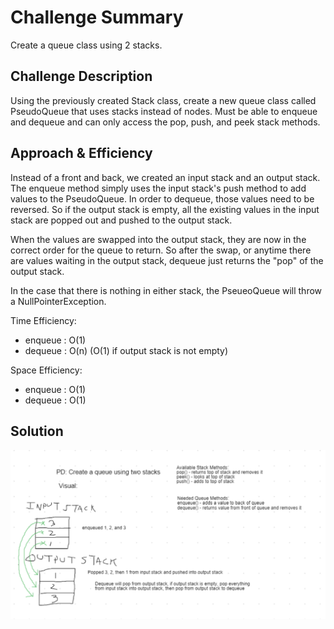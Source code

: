 # Challenge Summary

Create a queue class using 2 stacks.

## Challenge Description

Using the previously created Stack class, create a new queue class called PseudoQueue that uses stacks instead of nodes. Must be able to enqueue and dequeue and can only access the pop, push, and peek stack methods.

## Approach & Efficiency

Instead of a front and back, we created an input stack and an output stack. The enqueue method simply uses the input stack's push method to add values to the PseudoQueue. In order to dequeue, those values need to be reversed. So if the output stack is empty, all the existing values in the input stack are popped out and pushed to the output stack.

When the values are swapped into the output stack, they are now in the correct order for the queue to return. So after the swap, or anytime there are values waiting in the output stack, dequeue just returns the "pop" of the output stack.

In the case that there is nothing in either stack, the PseueoQueue will throw a NullPointerException.

Time Efficiency:
  - enqueue : O(1)
  - dequeue : O(n) (O(1) if output stack is not empty)


Space Efficiency:
  - enqueue : O(1)
  - dequeue : O(1)

## Solution

<img src="src/main/resources/whiteboard-ch-11.PNG">
